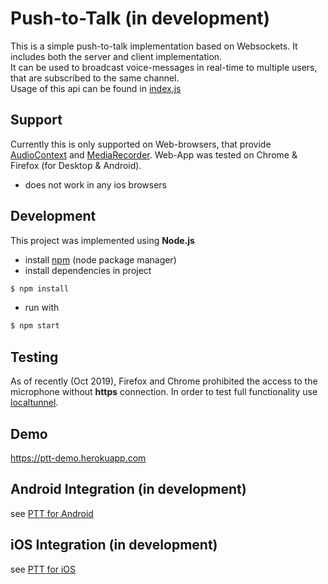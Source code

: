 # Push-to-Talk (in development)

This is a simple push-to-talk implementation based on Websockets. It includes both the server and client implementation.          
It can be used to broadcast voice-messages in real-time to multiple users, that are subscribed to the same channel.      
Usage of this api can be found in <a href="public/index.js">index.js</a>

## Support
Currently this is only supported on Web-browsers, that provide [AudioContext](https://developer.mozilla.org/en-US/docs/Web/API/AudioContext#Browser_compatibility) 
and [MediaRecorder](https://developer.mozilla.org/en-US/docs/Web/API/MediaRecorder#Browser_compatibility).
Web-App was tested on Chrome & Firefox (for Desktop & Android).
* does not work in any ios browsers

## Development

This project was implemented using **Node.js**    
* install [npm](https://nodejs.org/en/download) (node package manager) 
* install dependencies in project     
```bash
$ npm install
```      
* run with     
```bash
$ npm start
```


## Testing
As of recently (Oct 2019), Firefox and Chrome prohibited the access to the microphone without **https** connection. 
In order to test full functionality use [localtunnel](https://localtunnel.github.io/www/).

## Demo
https://ptt-demo.herokuapp.com

## Android Integration (in development)
see [PTT for Android](https://github.com/merve40/ptt-android) 

## iOS Integration (in development)
see [PTT for iOS](https://github.com/merve40/ptt-ios)
